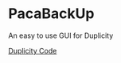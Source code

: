 PacaBackUp
==========

An easy to use GUI for Duplicity




[Duplicity Code](http://bazaar.launchpad.net/~duplicity-team/duplicity/0.7-series/files/head:/)